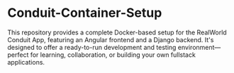# Conduit-Container-Setup
This repository provides a complete Docker-based setup for the RealWorld Conduit App, featuring an Angular frontend and a Django backend. It's designed to offer a ready-to-run development and testing environment—perfect for learning, collaboration, or building your own fullstack applications.
